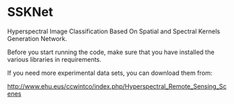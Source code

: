 # SSKNet
Hyperspectral Image Classification Based On Spatial and Spectral Kernels Generation Network.

Before you start running the code, make sure that you have installed the various libraries in requirements.

If you need more experimental data sets, you can download them from:

http://www.ehu.eus/ccwintco/index.php/Hyperspectral_Remote_Sensing_Scenes
